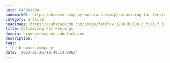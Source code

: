 ```yaml
---
uuid: 645601394
bookmarkOf: https://browsercompany.substack.com/p/optimizing-for-feelings
category: article
headImage: https://substackcdn.com/image/fetch/w_1200,h_600,c_fill,f_jpg,q_auto:good,fl_progressive:steep,g_auto/https%3A%2F%2Fbucketeer-e05bbc84-baa3-437e-9518-adb32be77984.s3.amazonaws.com%2Fpublic%2Fimages%2F702dac90-30ac-42a6-9319-9b9a5dd7f759_1816x1240.jpeg
title: Optimizing For Feelings
domain: browsercompany.substack.com
description: ''
tags:
- the browser company
date: '2023-01-26T19:49:14.906Z'
---
```




